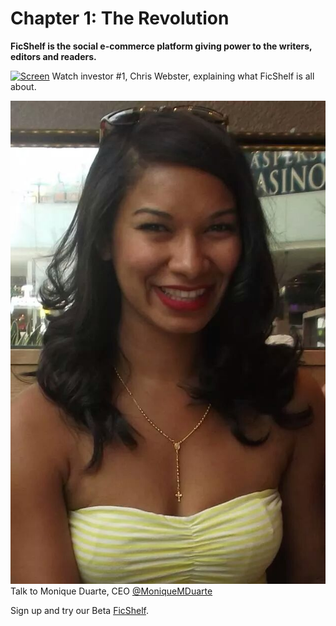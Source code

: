 # Chapter 1: The Revolution

**FicShelf is the social e-commerce platform giving power to the writers, editors and readers.**

[![Screen](../assets/chris_video_screenshot.png)](https://www.youtube.com/watch?v=isJzdtgrKl8)
Watch investor #1, Chris Webster, explaining what FicShelf is all about.

[![Screen](../assets/monique.jpg)](../assets/monique.jpg)
Talk to Monique Duarte, CEO [@MoniqueMDuarte](http://twitter.com/moniquemduarte)

Sign up and try our Beta [FicShelf](http://beta.ficshelf.com).